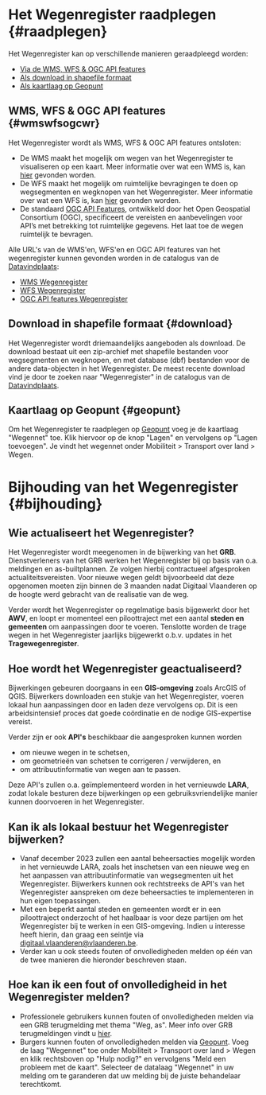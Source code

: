 # Het Wegenregister raadplegen {#raadplegen}

Het Wegenregister kan op verschillende manieren geraadpleegd worden:
* [Via de WMS, WFS & OGC API features](#wmswfsogcwr)
* [Als download in shapefile formaat](#download)
* [Als kaartlaag op Geopunt](#geopunt)

## WMS, WFS & OGC API features {#wmswfsogcwr}

Het Wegenregister wordt als WMS, WFS & OGC API features ontsloten:
* De WMS maakt het mogelijk om wegen van het Wegenregister te visualiseren op een kaart. Meer informatie over wat een WMS is, kan [hier][4] gevonden worden. 
* De WFS maakt het mogelijk om ruimtelijke bevragingen te doen op wegsegmenten en wegknopen van het Wegenregister. Meer informatie over wat een WFS is, kan [hier][5] gevonden worden.
* De standaard [OGC API Features][6], ontwikkeld door het Open Geospatial Consortium (OGC), specificeert de vereisten en aanbevelingen voor API’s met betrekking tot ruimtelijke gegevens. Het laat toe de wegen ruimtelijk te bevragen. 

Alle URL's van de WMS'en, WFS'en en OGC API features van het wegenregister kunnen gevonden worden in de catalogus van de [Datavindplaats][9]: 
* [WMS Wegenregister][1]
* [WFS Wegenregister][2]
* [OGC API features Wegenregister][3]

## Download in shapefile formaat {#download}
Het Wegenregister wordt driemaandelijks aangeboden als download. De download bestaat uit een zip-archief met shapefile bestanden voor wegsegmenten en wegknopen, en met database (dbf) bestanden voor de andere data-objecten in het Wegenregister. De meest recente download vind je door te zoeken naar "Wegenregister" in de catalogus van de [Datavindplaats][9].

## Kaartlaag op Geopunt {#geopunt}

Om het Wegenregister te raadplegen op [Geopunt][8] voeg je de kaartlaag "Wegennet" toe. Klik hiervoor op de knop "Lagen" en vervolgens op "Lagen toevoegen". Je vindt het wegennet onder Mobiliteit > Transport over land > Wegen. 

# Bijhouding van het Wegenregister {#bijhouding}

## Wie actualiseert het Wegenregister?

Het Wegenregister wordt meegenomen in de bijwerking van het **GRB**. Dienstverleners van het GRB werken het Wegenregister bij op basis van o.a. meldingen en as-builtplannen. Ze volgen hierbij contractueel afgesproken actualiteitsvereisten. Voor nieuwe wegen geldt bijvoorbeeld dat deze opgenomen moeten zijn binnen de 3 maanden nadat Digitaal Vlaanderen op de hoogte werd gebracht van de realisatie van de weg.

Verder wordt het Wegenregister op regelmatige basis bijgewerkt door het **AWV**, en loopt er momenteel een piloottraject met een aantal **steden en gemeenten** om aanpassingen door te voeren. Tenslotte worden de trage wegen in het Wegenregister jaarlijks bijgewerkt o.b.v. updates in het **Tragewegenregister**. 

## Hoe wordt het Wegenregister geactualiseerd?

Bijwerkingen gebeuren doorgaans in een **GIS-omgeving** zoals ArcGIS of QGIS. Bijwerkers downloaden een stukje van het Wegenregister, voeren lokaal hun aanpassingen door en laden deze vervolgens op. Dit is een arbeidsintensief proces dat goede coördinatie en de nodige GIS-expertise vereist. 

Verder zijn er ook **API's** beschikbaar die aangesproken kunnen worden
* om nieuwe wegen in te schetsen,
* om geometrieën van schetsen te corrigeren / verwijderen, en
* om attribuutinformatie van wegen aan te passen. 

Deze API's zullen o.a. geïmplementeerd worden in het vernieuwde **LARA**, zodat lokale besturen deze bijwerkingen op een gebruiksvriendelijke manier kunnen doorvoeren in het Wegenregister.

## Kan ik als lokaal bestuur het Wegenregister bijwerken?

* Vanaf december 2023 zullen een aantal beheersacties mogelijk worden in het vernieuwde LARA, zoals het inschetsen van een nieuwe weg en het aanpassen van attribuutinformatie van wegsegmenten uit het Wegenregister. Bijwerkers kunnen ook rechtstreeks de API's van het Wegenregister aanspreken om deze beheersacties te implementeren in hun eigen toepassingen. 
* Met een beperkt aantal steden en gemeenten wordt er in een piloottraject onderzocht of het haalbaar is voor deze partijen om het Wegenregister bij te werken in een GIS-omgeving. Indien u interesse heeft hierin, dan graag een seintje via digitaal.vlaanderen@vlaanderen.be.
* Verder kan u ook steeds fouten of onvolledigheden melden op één van de twee manieren die hieronder beschreven staan.

## Hoe kan ik een fout of onvolledigheid in het Wegenregister melden? 

* Professionele gebruikers kunnen fouten of onvolledigheden melden via een GRB terugmelding met thema "Weg, as". Meer info over GRB terugmeldingen vindt u [hier][7]. 
* Burgers kunnen fouten of onvolledigheden melden via [Geopunt][8]. Voeg de laag "Wegennet" toe onder Mobiliteit > Transport over land > Wegen en klik rechtsboven op "Hulp nodig?" en vervolgens "Meld een probleem met de kaart". Selecteer de datalaag "Wegennet" in uw melding om te garanderen dat uw melding bij de juiste behandelaar terechtkomt.


[1]:https://www.vlaanderen.be/datavindplaats/catalogus/wegenregister-0
[2]:https://www.vlaanderen.be/datavindplaats/catalogus/wfs-wegenregister
[3]:https://www.vlaanderen.be/datavindplaats/catalogus/ogc-api-features-wegenregister
[4]:https://vlaanderen.be/digitaal-vlaanderen/onze-oplossingen/geografische-webdiensten/ons-gis-aanbod/raadpleegdiensten
[5]:https://www.vlaanderen.be/digitaal-vlaanderen/onze-oplossingen/geografische-webdiensten/ons-gis-aanbod/overdrachtdiensten
[6]:https://ogcapi.ogc.org/features/
[7]:https://overheid.vlaanderen.be/help/grb/terugmelding
[8]:https://www.geopunt.be
[9]:https://www.vlaanderen.be/datavindplaats
